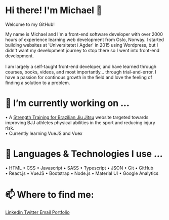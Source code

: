 # Hi there! I'm Michael 👋
Welcome to my GitHub!

My name is Michael and I'm a front-end software developer with over 2000 hours of experience learning web development from Oslo, Norway. I started building websites at 'Universitetet i Agder' in 2015 using Wordpress, but I didn't want my development journey to stop there so I went into front-end development. <br> <br> I am largely a self-taught front-end developer, and have learned through courses, books, videos, and most importantly... through trial-and-error. 
I have a passion for continous growth in the field and love the feeling of finding a solution to a problem.

# 🔭 I’m currently working on ...
• A <a href="https://github.com/DevrMichael/BJJ-Strength-Training-Website">Strength Training for Brazilian Jiu Jitsu</a> website targeted towards improving BJJ athletes physical abilities in the sport and reducing injury risk. </br>
• Currently learning VueJS and Vuex

# 🤔 Languages & Technologies I use ...
• HTML • CSS • Javascript • SASS • Typescript • JSON • Git • GitHub <br/>
• React.js • VueJS • Bootstrap • Node.js • Material UI • Google Analytics

# 📫 Where to find me:
<a href="https://www.linkedin.com/in/michaelsiddiqi/"> Linkedin </a> <a href="https://twitter.com/DevrMichael"> Twitter </a> <a href="mailto:siddiqimichael@gmail.com"> Email </a> <a href="https://michaelsiddiqi.com/"> Portfolio </a> <br>
